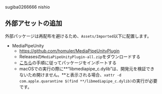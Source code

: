 <!-- ## フォントアセットの準備

1. **Window** -> **TextMeshPro** -> **Font Asset Creator**を押す
1. **Source Font File**に`Assets/Fonts/**/*.otf`を指定する
1. **Character Set**に**Characters from File**を指定する
1. **Character File**に`Assets/Fonts/jp-chars.txt`を指定する
1. **Generate Font Alias**を押す
1. `Assets/TextMesh Pro/Resources/Fonts & Materials`に保存する。 -->

sugiba0266666
nishio

## 外部アセットの追加

外部パッケージは再配布を避けるため、`Assets/Imported`以下に配置します。

- MediaPipeUnity
  - https://github.com/homuler/MediaPipeUnityPlugin
  - Releasesの`MediaPipeUnityPlugin-all.zip`をダウンロードする
  - [こちら](https://github.com/homuler/MediaPipeUnityPlugin/wiki/Getting-Started#build-and-import-a-unity-package)の手順に従ってパッケージをインポートする
  - macOSでの実行の際に**“libmediapipe_c.dylib”は、開発元を検証できないため開けません。**と表示される場合、`xattr -d com.apple.quarantine $(find **/libmediapipe_c.dylib)`の実行が必要です。
